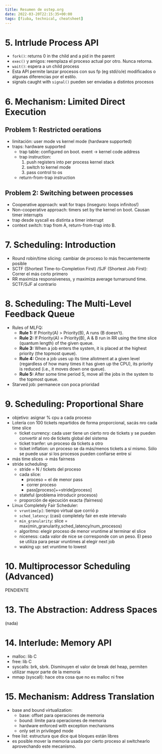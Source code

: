 ```yaml
---
title: Resumen de ostep.org
date: 2022-03-20T22:15:35+00:00
tags: [fiuba, technical, cheatsheet]
---
```


# 5. Intrlude Process API

- `fork()`: returns 0 in the child and a pid in the parent
- `exec()` y amigos: reemplaza el proceso actual por otro. Nunca retorna.
- `wait()`: espera a un child process
- Esta API permite lanzar procesos con sus fp (eg stdi/o/e) modificados o algunas diferencias por el estilo.
- signals caught with `signal()` pueden ser enviadas a distintos procesos

# 6. Mechanism: Limited Direct Execution
## Problem 1: Restricted oerations
- limitación: user mode vs kernel mode (hardware supported)
- traps: hardware supported 
	- trap table: configured on boot. event -> kernel code address
	- trap instruction:
		1. push registers into per process kernel stack
		2. switch to kernel mode
		3. pass control to os
	- return-from-trap instruction 
## Problem 2: Switching between processes
- Cooperative approach: wait for traps (inseguro: loops infinitos!)
- Non-cooperative approach: timers set by the kernel on boot. Causan timer interrupts
- trap desde syscall es distinta a timer interrupt
- context switch: trap from A, return-from-trap  into B.

# 7. Scheduling: Introduction
- Round robin/time slicing: cambiar de proceso lo más frecuentemente posible
- SCTF (Shortest Time-to-Completion First) /SJF (Shortest Job First): Correr el más corto primero
- RR maximiza responsiveness, y maximiza average turnaround time. SCTF/SJF al contrario

# 8. Scheduling:  The Multi-Level Feedback Queue
- Rules of MLFQ:
	- **Rule 1:** If Priority(A) > Priority(B), A runs (B doesn’t).
	- **Rule 2:** If Priority(A) = Priority(B), A & B run in RR using the time slice (quantum length) of the given queue.
	- **Rule 3:** When a job enters the system, it is placed at the highest priority (the topmost queue).
	- **Rule 4:** Once a job uses up its time allotment at a given level (regardless of how many times it has given up the CPU), its priority is reduced (i.e., it moves down one queue).
	- **Rule 5:** After some time period S, move all the jobs in the system to the topmost queue.
- Starved job: permanece con poca prioridad

# 9. Scheduling: Proportional Share
- objetivo: asignar % cpu a cada proceso
- Lotería con 100 tickets repartidos de forma proporcional, sacás nro cada time slice
  - ticket currency: cada user tiene un cierto nro de tickets y se pueden convertir al nro de tickets global del sistema
  - ticket tranfer: un proceso da tickets a otro
  - ticket inflation: un proceso se da más/menos tickets a sí mismo. Sólo se puede usar si los procesos pueden confiarse entre sí
- más time slices -> más fairness
- stride scheduling: 
  - stride = N / tickets del proceso
  - cada slice:
    - proceso = el de menor pass
    - correr proceso
    - pass[proceso]+=stride[proceso]
  - stateful (problema introducir procesos)
  - proporción de ejecución exacta (fairness)
- Linux Completely Fair Scheduler:
  - `vruntime[p]`: tiempo virtual que corrió p
  - `sched_latency`: (casi) completely fair en este intervalo
  - `min_granularity`: slice = max(min_granularity,sched_latency/num_procesos)
  - algoritmo: elegir proceso de menor vruntime al terminar el slice
  - niceness: cada valor de nice se corresponde con un peso. El peso se utiliza para pesar vruntimes al elegir next job
  - waking up: set vruntime to lowest

# 10. Multiprocessor Scheduling (Advanced)
PENDIENTE

# 13. The Abstraction: Address Spaces
(nada)

# 14. Interlude: Memory API
- malloc: lib C
- free: lib C
- syscalls: brk, sbrk. Disminuyen el valor de break del heap, permiten utilizar mayor parte de la memoria
- mmap (syscall): hace otra cosa que no es malloc ni free

# 15. Mechanism: Address Translation

- base and bound virtualization:
  - base: offset para operaciones de memoria
  - bound: límite para operaciones de memoria
  - hardware enforced with exception mechanisms
  - only set in privileged mode
- free list: estructura que dice qué bloques están libres
- es posible mover la memoria usada por cierto proceso al switchearlo aprovechando este mecanismo.
